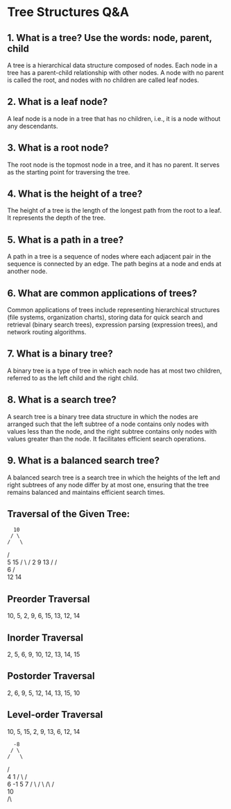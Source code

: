 # Tree Structures Q&A

## 1. What is a tree? Use the words: node, parent, child
A tree is a hierarchical data structure composed of nodes. Each node in a tree has a parent-child relationship with other nodes. A node with no parent is called the root, and nodes with no children are called leaf nodes.

## 2. What is a leaf node?
A leaf node is a node in a tree that has no children, i.e., it is a node without any descendants.

## 3. What is a root node?
The root node is the topmost node in a tree, and it has no parent. It serves as the starting point for traversing the tree.

## 4. What is the height of a tree?
The height of a tree is the length of the longest path from the root to a leaf. It represents the depth of the tree.

## 5. What is a path in a tree?
A path in a tree is a sequence of nodes where each adjacent pair in the sequence is connected by an edge. The path begins at a node and ends at another node.

## 6. What are common applications of trees?
Common applications of trees include representing hierarchical structures (file systems, organization charts), storing data for quick search and retrieval (binary search trees), expression parsing (expression trees), and network routing algorithms.

## 7. What is a binary tree?
A binary tree is a type of tree in which each node has at most two children, referred to as the left child and the right child.

## 8. What is a search tree?
A search tree is a binary tree data structure in which the nodes are arranged such that the left subtree of a node contains only nodes with values less than the node, and the right subtree contains only nodes with values greater than the node. It facilitates efficient search operations.

## 9. What is a balanced search tree?
A balanced search tree is a search tree in which the heights of the left and right subtrees of any node differ by at most one, ensuring that the tree remains balanced and maintains efficient search times.

## Traversal of the Given Tree:
      10
     / \
    /   \
   /     \
  5      15
 / \     /
2   9   13
   /   / \
  6   /   \
     12   14
## Preorder Traversal
10, 5, 2, 9, 6, 15, 13, 12, 14
## Inorder Traversal
2, 5, 6, 9, 10, 12, 13, 14, 15
## Postorder Traversal
2, 6, 9, 5, 12, 14, 13, 15, 10
## Level-order Traversal
10, 5, 15, 2, 9, 13, 6, 12, 14



      -8
     / \
    /   \
   /     \
  4      1
 / \     /  \
6   -1   5   7
/ \  / \  /\  /\
10   
/\